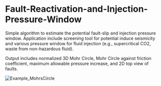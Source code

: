 # Fault-Reactivation-and-Injection-Pressure-Window

Simple algorithm to estimate the potential fault-slip and injection pressure window. Application include screening tool for potential induce seismicity and various pressure window for fluid injection (e.g., supercritical CO2, waste from non-hazardous fluid).

Output includes normalized 3D Mohr Circle, Mohr Circle against friction coefficient, maximum allowable pressure increase, and 2D top view of faults.

![Example_MohrsCircle](https://github.com/ihfaruqi/Fault-Reactivation-and-Injection-Pressure-Window/assets/173105583/db0afe74-3d5f-49d9-87ac-9647d13f2ca1)
